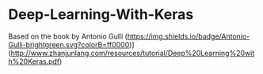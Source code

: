# Deep-Learning-With-Keras
Based on the book by Antonio Gulli
(https://img.shields.io/badge/Antonio-Gulli-brightgreen.svg?colorB=ff0000)](http://www.zhanjunlang.com/resources/tutorial/Deep%20Learning%20with%20Keras.pdf)

